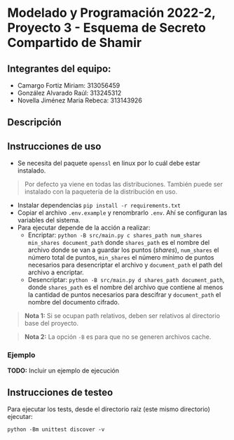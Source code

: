 # Modelado y Programación 2022-2, Proyecto 3 - Esquema de Secreto Compartido de Shamir

## Integrantes del equipo:
- Camargo Fortiz Miriam: 313056459
- González Alvarado Raúl: 313245312
- Novella Jiménez Maria Rebeca: 313143926

## Descripción

## Instrucciones de uso
- Se necesita del paquete `openssl` en linux por lo cuál debe estar instalado.
> Por defecto ya viene en todas las distribuciones. También puede ser 
instalado con la paquetería de la distribución en uso.
- Instalar dependencias `pip install -r requirements.txt`
- Copiar el archivo `.env.example` y renombrarlo `.env`. Ahí se configuran
las variables del sistema.
- Para ejecutar depende de la acción a realizar:
	- Encriptar: `python -B src/main.py c shares_path num_shares min_shares document_path` donde `shares_path` es el nombre del archivo donde se van a guardar los puntos (_shares_), `num_shares` el número total de puntos, `min_shares` el número mínimo de puntos necesarios para desencriptar el archivo y `document_path` el path del archivo a encriptar.
	- Desencriptar: `python -B src/main.py d shares_path document_path`, donde `shares_path` es el nombre del archivo que contiene al menos la cantidad de puntos necesarios para descifrar y `document_path` el nombre del documento cifrado.

> **Nota 1:** Si se ocupan path relativos, deben ser relativos al directorio base del proyecto.

> **Nota 2:** La opción `-B` es para que no se generen archivos cache.

### Ejemplo
**TODO:** Incluir un ejemplo de ejecución

## Instrucciones de testeo
Para ejecutar los tests, desde el directorio raíz (este mismo directorio) ejecutar:
```
python -Bm unittest discover -v
```
